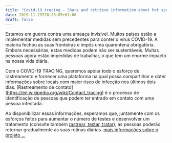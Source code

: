 ```yaml
---
title: "Covid-19 tracing - Share and retrieve information about hot spots"
date: 2019-11-29T20:28:05+01:00
draft: false
---
```


Estamos em guerra contra uma ameaça invisível. Muitos países estão a implementar medidas sem precedentes para conter o vírus COVID-19. A maioria fechou as suas fronteiras e impôs uma quarentena obrigatória. Embora necessárias, estas medidas podem não ser sustentáveis. Muitas pessoas agora estão impedidas de trabalhar, o que tem um enorme impacto na nossa vida diária.

Com o COVID-19 TRACING, queremos apoiar todo o esforço de rastreamento e fornecer uma plataforma na qual possa compartilhar e obter informações sobre locais com maior risco de infecção nos últimos dois dias. [Rastreamento de contato] (https://en.wikipedia.org/wiki/Contact_tracing) é o processo de identificação de pessoas que podem ter entrado em contato com uma pessoa infectada.

Ao disponibilizar essas informações, esperamos que, juntamente com os esforços feitos para aumentar o número de testes e desenvolver um tratamento (consulte também [rastrear, testar, tratar](https://www.theguardian.com/world/2020/mar/3/)), as pessoas poderão retornar gradualmente às suas rotinas diárias. [mais informações sobre o projeto ...](/sobre)
